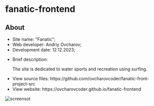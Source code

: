# fanatic-frontend
<h2>About</h2>
<ul>
  <li>Site name: "Fanatic";</li>
  <li>Web developer: Andriy Ovcharov;</li>
  <li>Development date: 12.12.2023;</li>
  <li>
    <p>Brief description:</p>
    <p>The site is dedicated to water sports and recreation using surfing.</p>
  </li>
  <li>View source files: https://github.com/ovcharovcoder/fanatic-front-project-src</li>
<li>View website: https://ovcharovcoder.github.io/fanatic-frontend</li>
</ul>

<img src="Screenshot.png" alt="screensot">

